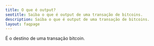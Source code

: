 ```yaml
---
title: O que é output?
seotitle: Saiba o que é output de uma transação de bitcoins.
description: Saiba o que é output de uma transação de bitcoins.
layout: faqpage
---
```

É o destino de uma transação bitcoin. 
